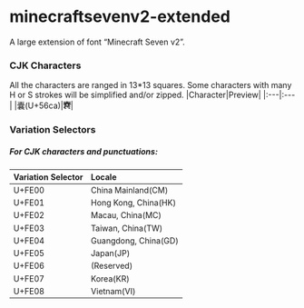 # minecraftsevenv2-extended
A large extension of font “Minecraft Seven v2”.
### CJK Characters
All the characters are ranged in 13\*13 squares. Some characters with many H or S strokes will be simplified and/or zipped.
|Character|Preview|
|:---|:---|
|囊(U+56ca)|![U+56ca](https://github.com/cheny0y0/minecraftsevenv2-extended/raw/master/assets/glyphs/bmp/U%2B56ca.bmp)|
### Variation Selectors
##### For CJK characters and punctuations:
|Variation Selector|Locale|
|:---|:---|
|U+FE00|China Mainland(CM)|
|U+FE01|Hong Kong, China(HK)|
|U+FE02|Macau, China(MC)|
|U+FE03|Taiwan, China(TW)|
|U+FE04|Guangdong, China(GD)|
|U+FE05|Japan(JP)|
|U+FE06|(Reserved)|
|U+FE07|Korea(KR)|
|U+FE08|Vietnam(VI)
